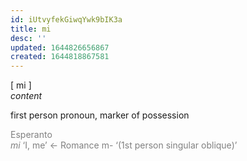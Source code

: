 ```yaml
---
id: iUtvyfekGiwqYwk9bIK3a
title: mi
desc: ''
updated: 1644826656867
created: 1644818867581
---
```

[ mi ]<br>
*content*

first person pronoun, marker of possession

<span style="color:gray">Esperanto<br>*mi* ‘I, me’ ← Romance m- ‘(1st person singular oblique)’</span>